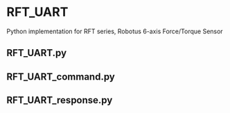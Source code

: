 # RFT_UART

Python implementation for RFT series, Robotus 6-axis Force/Torque Sensor

## RFT_UART.py

## RFT_UART_command.py

## RFT_UART_response.py